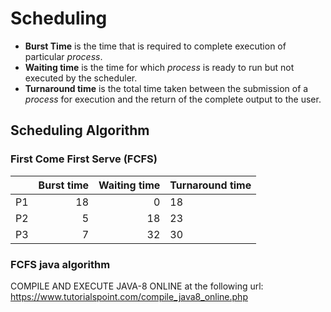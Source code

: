 # Scheduling

-  **Burst Time** is  the time that is required to complete execution of particular *process*.
-  **Waiting time** is the time for which *process* is ready to run but not executed by the scheduler.
-  **Turnaround time** is the total time taken between the submission of a *process* for execution and the return of the complete output to the user.

## Scheduling Algorithm

### First Come First Serve (FCFS)

|   	|   Burst time 	|  Waiting time	|  Turnaround time	|
|--:	|--:	|--:	|---	|
|   P1	|   18	|  0 	|  18 	|
|   P2	|   5	|   18	|  23 	|
|   P3	|   7	|   32	|  30 	|

### FCFS java algorithm

COMPILE AND EXECUTE JAVA-8 ONLINE at the following url: https://www.tutorialspoint.com/compile_java8_online.php 
